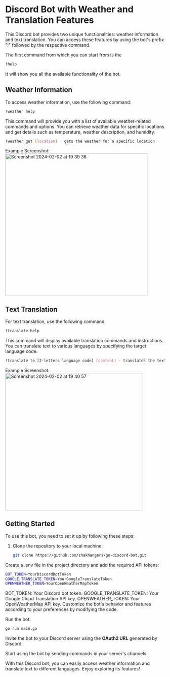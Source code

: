 # Discord Bot with Weather and Translation Features

This Discord bot provides two unique functionalities: weather information and text translation. You can access these features by using the bot's prefix "!" followed by the respective command.

The first command from which you can start from is the 

```bash
!help
```

It will show you all the available functionality of the bot.

## Weather Information

To access weather information, use the following command:

```bash
!weather help
```

This command will provide you with a list of available weather-related commands and options. You can retrieve weather data for specific locations and get details such as temperature, weather description, and humidity.

```bash
!weather get [location] - gets the weather for a specific location
```

Example Screenshot:
<img width="449" alt="Screenshot 2024-02-02 at 19 39 38" src="https://github.com/zhakhangers/go-discord-bot/assets/73777397/e0dc02ec-6be5-4cf8-b5d8-86727ed105c6">


## Text Translation

For text translation, use the following command:

```bash
!translate help
```

This command will display available translation commands and instructions. You can translate text to various languages by specifying the target language code.

```bash
!translate to [2-letters language code] [content] - translates the text after "to" to the given language
```
Example Screenshot:
<img width="433" alt="Screenshot 2024-02-02 at 19 40 57" src="https://github.com/zhakhangers/go-discord-bot/assets/73777397/ff6dcd8d-1398-4426-b4b5-db3e89bdf9be">


## Getting Started

To use this bot, you need to set it up by following these steps:

1. Clone the repository to your local machine:

   ```bash
   git clone https://github.com/zhakhangers/go-discord-bot.git
   ```

Create a .env file in the project directory and add the required API tokens:
 ```bash
BOT_TOKEN=YourDiscordBotToken
GOOGLE_TRANSLATE_TOKEN=YourGoogleTranslateToken
OPENWEATHER_TOKEN=YourOpenWeatherMapToken
```

BOT_TOKEN: Your Discord bot token.
GOOGLE_TRANSLATE_TOKEN: Your Google Cloud Translation API key.
OPENWEATHER_TOKEN: Your OpenWeatherMap API key.
Customize the bot's behavior and features according to your preferences by modifying the code.

Run the bot:
 ```bash
go run main.go
```

Invite the bot to your Discord server using the **OAuth2 URL** generated by Discord.

Start using the bot by sending commands in your server's channels.

With this Discord bot, you can easily access weather information and translate text to different languages. Enjoy exploring its features!

